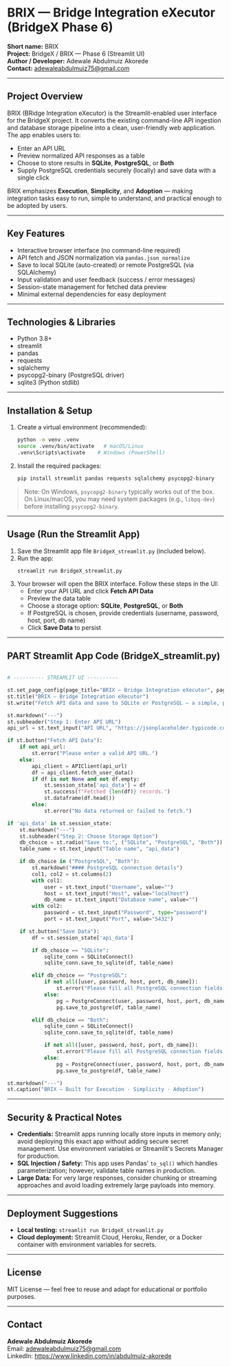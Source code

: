 
# BRIX — Bridge Integration eXecutor (BridgeX Phase 6)

**Short name:** BRIX  
**Project:** BridgeX / BRIX — Phase 6 (Streamlit UI)  
**Author / Developer:** Adewale Abdulmuiz Akorede  
**Contact:** adewaleabdulmuiz75@gmail.com

---

## Project Overview
BRIX (BRidge Integration eXecutor) is the Streamlit-enabled user interface for the BridgeX project. It converts the existing command-line API ingestion and database storage pipeline into a clean, user-friendly web application. The app enables users to:
- Enter an API URL
- Preview normalized API responses as a table
- Choose to store results in **SQLite**, **PostgreSQL**, or **Both**
- Supply PostgreSQL credentials securely (locally) and save data with a single click

BRIX emphasizes **Execution**, **Simplicity**, and **Adoption** — making integration tasks easy to run, simple to understand, and practical enough to be adopted by users.

---

## Key Features
- Interactive browser interface (no command-line required)
- API fetch and JSON normalization via `pandas.json_normalize`
- Save to local SQLite (auto-created) or remote PostgreSQL (via SQLAlchemy)
- Input validation and user feedback (success / error messages)
- Session-state management for fetched data preview
- Minimal external dependencies for easy deployment

---

## Technologies & Libraries
- Python 3.8+
- streamlit
- pandas
- requests
- sqlalchemy
- psycopg2-binary (PostgreSQL driver)
- sqlite3 (Python stdlib)

---

## Installation & Setup

1. Create a virtual environment (recommended):
   ```bash
   python -m venv .venv
   source .venv/bin/activate   # macOS/Linux
   .venv\Scripts\activate    # Windows (PowerShell)
   ```

2. Install the required packages:
   ```bash
   pip install streamlit pandas requests sqlalchemy psycopg2-binary
   ```

> Note: On Windows, `psycopg2-binary` typically works out of the box. On Linux/macOS, you may need system packages (e.g., `libpq-dev`) before installing `psycopg2-binary`.

---

## Usage (Run the Streamlit App)

1. Save the Streamlit app file `BridgeX_streamlit.py` (included below).
2. Run the app:
   ```bash
   streamlit run BridgeX_streamlit.py
   ```
3. Your browser will open the BRIX interface. Follow these steps in the UI:
   - Enter your API URL and click **Fetch API Data**
   - Preview the data table
   - Choose a storage option: **SQLite**, **PostgreSQL**, or **Both**
   - If PostgreSQL is chosen, provide credentials (username, password, host, port, db name)
   - Click **Save Data** to persist

---

## PART Streamlit App Code (BridgeX_streamlit.py)

```python

# ---------- STREAMLIT UI ----------

st.set_page_config(page_title="BRIX — Bridge Integration eXecutor", page_icon="🌉", layout="centered")
st.title("BRIX — Bridge Integration eXecutor")
st.write("Fetch API data and save to SQLite or PostgreSQL — a simple, production-minded interface.")

st.markdown("---")
st.subheader("Step 1: Enter API URL")
api_url = st.text_input("API URL", "https://jsonplaceholder.typicode.com/users")

if st.button("Fetch API Data"):
    if not api_url:
        st.error("Please enter a valid API URL.")
    else:
        api_client = APIClient(api_url)
        df = api_client.fetch_user_data()
        if df is not None and not df.empty:
            st.session_state['api_data'] = df
            st.success(f"Fetched {len(df)} records.")
            st.dataframe(df.head())
        else:
            st.error("No data returned or failed to fetch.")

if 'api_data' in st.session_state:
    st.markdown("---")
    st.subheader("Step 2: Choose Storage Option")
    db_choice = st.radio("Save to:", ("SQLite", "PostgreSQL", "Both"))
    table_name = st.text_input("Table name", "api_data")

    if db_choice in ("PostgreSQL", "Both"):
        st.markdown("#### PostgreSQL connection details") 
        col1, col2 = st.columns(2)
        with col1:
            user = st.text_input("Username", value="")
            host = st.text_input("Host", value="localhost")
            db_name = st.text_input("Database name", value="")
        with col2:
            password = st.text_input("Password", type="password")
            port = st.text_input("Port", value="5432")

    if st.button("Save Data"):
        df = st.session_state['api_data']

        if db_choice == "SQLite":
            sqlite_conn = SQLiteConnect()
            sqlite_conn.save_to_sqlite(df, table_name)

        elif db_choice == "PostgreSQL":
            if not all([user, password, host, port, db_name]):
                st.error("Please fill all PostgreSQL connection fields.")
            else:
                pg = PostgreConnect(user, password, host, port, db_name)
                pg.save_to_postgre(df, table_name)

        elif db_choice == "Both":
            sqlite_conn = SQLiteConnect()
            sqlite_conn.save_to_sqlite(df, table_name)

            if not all([user, password, host, port, db_name]):
                st.error("Please fill all PostgreSQL connection fields to save to PostgreSQL.")
            else:
                pg = PostgreConnect(user, password, host, port, db_name)
                pg.save_to_postgre(df, table_name)

st.markdown("---")
st.caption("BRIX — Built for Execution · Simplicity · Adoption")
```

---

## Security & Practical Notes
- **Credentials:** Streamlit apps running locally store inputs in memory only; avoid deploying this exact app without adding secure secret management. Use environment variables or Streamlit's Secrets Manager for production.  
- **SQL Injection / Safety:** This app uses Pandas' `to_sql()` which handles parameterization; however, validate table names in production.  
- **Large Data:** For very large responses, consider chunking or streaming approaches and avoid loading extremely large payloads into memory.

---

## Deployment Suggestions
- **Local testing:** `streamlit run BridgeX_streamlit.py`
- **Cloud deployment:** Streamlit Cloud, Heroku, Render, or a Docker container with environment variables for secrets.

---

## License
MIT License — feel free to reuse and adapt for educational or portfolio purposes.

---

## Contact
**Adewale Abdulmuiz Akorede**  
Email: adewaleabdulmuiz75@gmail.com  
LinkedIn: https://www.linkedin.com/in/abdulmuiz-akorede

